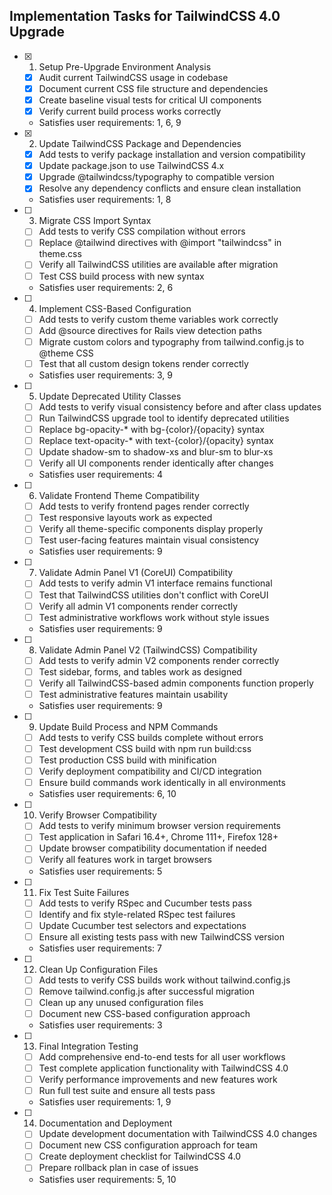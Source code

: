 ## Implementation Tasks for TailwindCSS 4.0 Upgrade

- [x] 1. Setup Pre-Upgrade Environment Analysis
  - [x] Audit current TailwindCSS usage in codebase
  - [x] Document current CSS file structure and dependencies
  - [x] Create baseline visual tests for critical UI components
  - [x] Verify current build process works correctly
  - Satisfies user requirements: 1, 6, 9

- [x] 2. Update TailwindCSS Package and Dependencies
  - [x] Add tests to verify package installation and version compatibility
  - [x] Update package.json to use TailwindCSS 4.x
  - [x] Upgrade @tailwindcss/typography to compatible version
  - [x] Resolve any dependency conflicts and ensure clean installation
  - Satisfies user requirements: 1, 8

- [ ] 3. Migrate CSS Import Syntax
  - [ ] Add tests to verify CSS compilation without errors
  - [ ] Replace @tailwind directives with @import "tailwindcss" in theme.css
  - [ ] Verify all TailwindCSS utilities are available after migration
  - [ ] Test CSS build process with new syntax
  - Satisfies user requirements: 2, 6

- [ ] 4. Implement CSS-Based Configuration
  - [ ] Add tests to verify custom theme variables work correctly
  - [ ] Add @source directives for Rails view detection paths
  - [ ] Migrate custom colors and typography from tailwind.config.js to @theme CSS
  - [ ] Test that all custom design tokens render correctly
  - Satisfies user requirements: 3, 9

- [ ] 5. Update Deprecated Utility Classes
  - [ ] Add tests to verify visual consistency before and after class updates
  - [ ] Run TailwindCSS upgrade tool to identify deprecated utilities
  - [ ] Replace bg-opacity-* with bg-{color}/{opacity} syntax
  - [ ] Replace text-opacity-* with text-{color}/{opacity} syntax
  - [ ] Update shadow-sm to shadow-xs and blur-sm to blur-xs
  - [ ] Verify all UI components render identically after changes
  - Satisfies user requirements: 4

- [ ] 6. Validate Frontend Theme Compatibility
  - [ ] Add tests to verify frontend pages render correctly
  - [ ] Test responsive layouts work as expected
  - [ ] Verify all theme-specific components display properly
  - [ ] Test user-facing features maintain visual consistency
  - Satisfies user requirements: 9

- [ ] 7. Validate Admin Panel V1 (CoreUI) Compatibility
  - [ ] Add tests to verify admin V1 interface remains functional
  - [ ] Test that TailwindCSS utilities don't conflict with CoreUI
  - [ ] Verify all admin V1 components render correctly
  - [ ] Test administrative workflows work without style issues
  - Satisfies user requirements: 9

- [ ] 8. Validate Admin Panel V2 (TailwindCSS) Compatibility
  - [ ] Add tests to verify admin V2 components render correctly
  - [ ] Test sidebar, forms, and tables work as designed
  - [ ] Verify all TailwindCSS-based admin components function properly
  - [ ] Test administrative features maintain usability
  - Satisfies user requirements: 9

- [ ] 9. Update Build Process and NPM Commands
  - [ ] Add tests to verify CSS builds complete without errors
  - [ ] Test development CSS build with npm run build:css
  - [ ] Test production CSS build with minification
  - [ ] Verify deployment compatibility and CI/CD integration
  - [ ] Ensure build commands work identically in all environments
  - Satisfies user requirements: 6, 10

- [ ] 10. Verify Browser Compatibility
  - [ ] Add tests to verify minimum browser version requirements
  - [ ] Test application in Safari 16.4+, Chrome 111+, Firefox 128+
  - [ ] Update browser compatibility documentation if needed
  - [ ] Verify all features work in target browsers
  - Satisfies user requirements: 5

- [ ] 11. Fix Test Suite Failures
  - [ ] Add tests to verify RSpec and Cucumber tests pass
  - [ ] Identify and fix style-related RSpec test failures
  - [ ] Update Cucumber test selectors and expectations
  - [ ] Ensure all existing tests pass with new TailwindCSS version
  - Satisfies user requirements: 7

- [ ] 12. Clean Up Configuration Files
  - [ ] Add tests to verify CSS builds work without tailwind.config.js
  - [ ] Remove tailwind.config.js after successful migration
  - [ ] Clean up any unused configuration files
  - [ ] Document new CSS-based configuration approach
  - Satisfies user requirements: 3

- [ ] 13. Final Integration Testing
  - [ ] Add comprehensive end-to-end tests for all user workflows
  - [ ] Test complete application functionality with TailwindCSS 4.0
  - [ ] Verify performance improvements and new features work
  - [ ] Run full test suite and ensure all tests pass
  - Satisfies user requirements: 1, 9

- [ ] 14. Documentation and Deployment
  - [ ] Update development documentation with TailwindCSS 4.0 changes
  - [ ] Document new CSS configuration approach for team
  - [ ] Create deployment checklist for TailwindCSS 4.0
  - [ ] Prepare rollback plan in case of issues
  - Satisfies user requirements: 5, 10